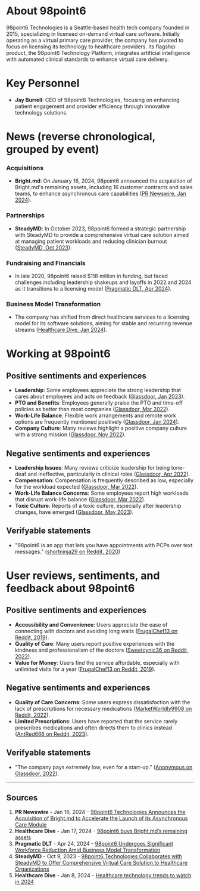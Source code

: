 # About 98point6

98point6 Technologies is a Seattle-based health tech company founded in 2015, specializing in licensed on-demand virtual care software. Initially operating as a virtual primary care provider, the company has pivoted to focus on licensing its technology to healthcare providers. Its flagship product, the 98point6 Technology Platform, integrates artificial intelligence with automated clinical standards to enhance virtual care delivery.

# Key Personnel

- **Jay Burrell**: CEO of 98point6 Technologies, focusing on enhancing patient engagement and provider efficiency through innovative technology solutions.

# News (reverse chronological, grouped by event)

### Acquisitions
- **Bright.md**: On January 16, 2024, 98point6 announced the acquisition of Bright.md's remaining assets, including 16 customer contracts and sales teams, to enhance asynchronous care capabilities ([PR Newswire, Jan 2024](https://www.prnewswire.com/news-releases/98point6-technologies-announces-the-acquisition-of-brightmd-to-accelerate-the-launch-of-its-asynchronous-care-module-302034295.html)).

### Partnerships
- **SteadyMD**: In October 2023, 98point6 formed a strategic partnership with SteadyMD to provide a comprehensive virtual care solution aimed at managing patient workloads and reducing clinician burnout ([SteadyMD, Oct 2023](https://www.steadymd.com/blog/98point6-technologies-collaborates-with-steadymd-to-offer-comprehensive-virtual-care-solution-to-healthcare-organizations/)).

### Fundraising and Financials
- In late 2020, 98point6 raised $118 million in funding, but faced challenges including leadership shakeups and layoffs in 2022 and 2024 as it transitions to a licensing model ([Pragmatic DLT, Apr 2024](https://pragmaticdlt.com/news/98point6-undergoes-significant-workforce-reduction-amid-business-model-transformation/)).

### Business Model Transformation
- The company has shifted from direct healthcare services to a licensing model for its software solutions, aiming for stable and recurring revenue streams ([Healthcare Dive, Jan 2024](https://www.healthcaredive.com/news/98point6-buys-bright-md-assets/704661/)).

# Working at 98point6

## Positive sentiments and experiences

- **Leadership**: Some employees appreciate the strong leadership that cares about employees and acts on feedback ([Glassdoor, Jan 2023](https://www.glassdoor.com/Reviews/Employee-Review-98point6-RVW72835871.htm)).
- **PTO and Benefits**: Employees generally praise the PTO and time-off policies as better than most companies ([Glassdoor, Mar 2022](https://www.glassdoor.com/Reviews/Employee-Review-98point6-RVW61107869.htm)).
- **Work-Life Balance**: Flexible work arrangements and remote work options are frequently mentioned positively ([Glassdoor, Jan 2024](https://www.glassdoor.com/Reviews/Employee-Review-98point6-RVW83479838.htm)).
- **Company Culture**: Many reviews highlight a positive company culture with a strong mission ([Glassdoor, Nov 2022](https://www.glassdoor.com/Reviews/Employee-Review-98point6-RVW70903749.htm)).

## Negative sentiments and experiences

- **Leadership Issues**: Many reviews criticize leadership for being tone-deaf and ineffective, particularly in clinical roles ([Glassdoor, Apr 2022](https://www.glassdoor.com/Reviews/Employee-Review-98point6-RVW62449921.htm)).
- **Compensation**: Compensation is frequently described as low, especially for the workload expected ([Glassdoor, Mar 2022](https://www.glassdoor.com/Reviews/Employee-Review-98point6-RVW61107869.htm)).
- **Work-Life Balance Concerns**: Some employees report high workloads that disrupt work-life balance ([Glassdoor, Mar 2022](https://www.glassdoor.com/Reviews/Employee-Review-98point6-RVW61107869.htm)).
- **Toxic Culture**: Reports of a toxic culture, especially after leadership changes, have emerged ([Glassdoor, May 2023](https://www.glassdoor.com/Reviews/Employee-Review-98point6-RVW76312091.htm)).

## Verifyable statements

- "98point6 is an app that lets you have appointments with PCPs over text messages." ([shortninja29 on Reddit, 2020](https://www.reddit.com/r/povertyfinance/comments/ipmklh/98point6_pcos_appointment_experience/))

# User reviews, sentiments, and feedback about 98point6

## Positive sentiments and experiences

- **Accessibility and Convenience**: Users appreciate the ease of connecting with doctors and avoiding long waits ([FrugalChef13 on Reddit, 2019](https://www.reddit.com/r/povertyfinance/comments/bg7ip2/internet_medicine_is_awesome_98point6_was_so_so/bg7ip2/)).
- **Quality of Care**: Many users report positive experiences with the kindness and professionalism of the doctors ([Sweetcynic36 on Reddit, 2022](https://www.reddit.com/r/povertyfinance/comments/bg7ip2/internet_medicine_is_awesome_98point6_was_so_so/idl52u3/)).
- **Value for Money**: Users find the service affordable, especially with unlimited visits for a year ([FrugalChef13 on Reddit, 2019](https://www.reddit.com/r/povertyfinance/comments/bg7ip2/internet_medicine_is_awesome_98point6_was_so_so/bg7ip2/)).

## Negative sentiments and experiences

- **Quality of Care Concerns**: Some users express dissatisfaction with the lack of prescriptions for necessary medications ([MarketWorldly9908 on Reddit, 2022](https://www.reddit.com/r/povertyfinance/comments/bg7ip2/internet_medicine_is_awesome_98point6_was_so_so/hrmpl3t/)).
- **Limited Prescriptions**: Users have reported that the service rarely prescribes medications and often directs them to clinics instead ([AntRed666 on Reddit, 2023](https://www.reddit.com/r/povertyfinance/comments/l5bbt9/has_anyone_used_the_98point6_primary_care/joi8dqm/)).

## Verifyable statements

- "The company pays extremely low, even for a start-up." ([Anonymous on Glassdoor, 2022](https://www.glassdoor.com/Reviews/Employee-Review-98point6-RVW61107869.htm)).

---

## Sources
1. **PR Newswire** - Jan 16, 2024 - [98point6 Technologies Announces the Acquisition of Bright.md to Accelerate the Launch of its Asynchronous Care Module](https://www.prnewswire.com/news-releases/98point6-technologies-announces-the-acquisition-of-brightmd-to-accelerate-the-launch-of-its-asynchronous-care-module-302034295.html)
2. **Healthcare Dive** - Jan 17, 2024 - [98point6 buys Bright.md’s remaining assets](https://www.healthcaredive.com/news/98point6-buys-bright-md-assets/704661/)
3. **Pragmatic DLT** - Apr 24, 2024 - [98point6 Undergoes Significant Workforce Reduction Amid Business Model Transformation](https://pragmaticdlt.com/news/98point6-undergoes-significant-workforce-reduction-amid-business-model-transformation/)
4. **SteadyMD** - Oct 9, 2023 - [98point6 Technologies Collaborates with SteadyMD to Offer Comprehensive Virtual Care Solution to Healthcare Organizations](https://www.steadymd.com/blog/98point6-technologies-collaborates-with-steadymd-to-offer-comprehensive-virtual-care-solution-to-healthcare-organizations/)
5. **Healthcare Dive** - Jan 8, 2024 - [Healthcare technology trends to watch in 2024](https://www.healthcaredive.com/news/98point6-buys-bright-md-assets/704661/)